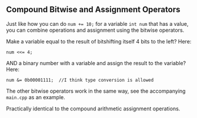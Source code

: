## Compound Bitwise and Assignment Operators

Just like how you can do `num += 10;` for a variable `int num` that has a value, you can combine operations and assignment using the bitwise operators.

Make a variable equal to the result of bitshifting itself 4 bits to the left? Here:
```
num <<= 4;
```

AND a binary number with a variable and assign the result to the variable? Here:
```
num &= 0b00001111;  //I think type conversion is allowed 
```

The other bitwise operators work in the same way, see the accompanying `main.cpp` as an example. 

Practically identical to the compound arithmetic assignment operations. 